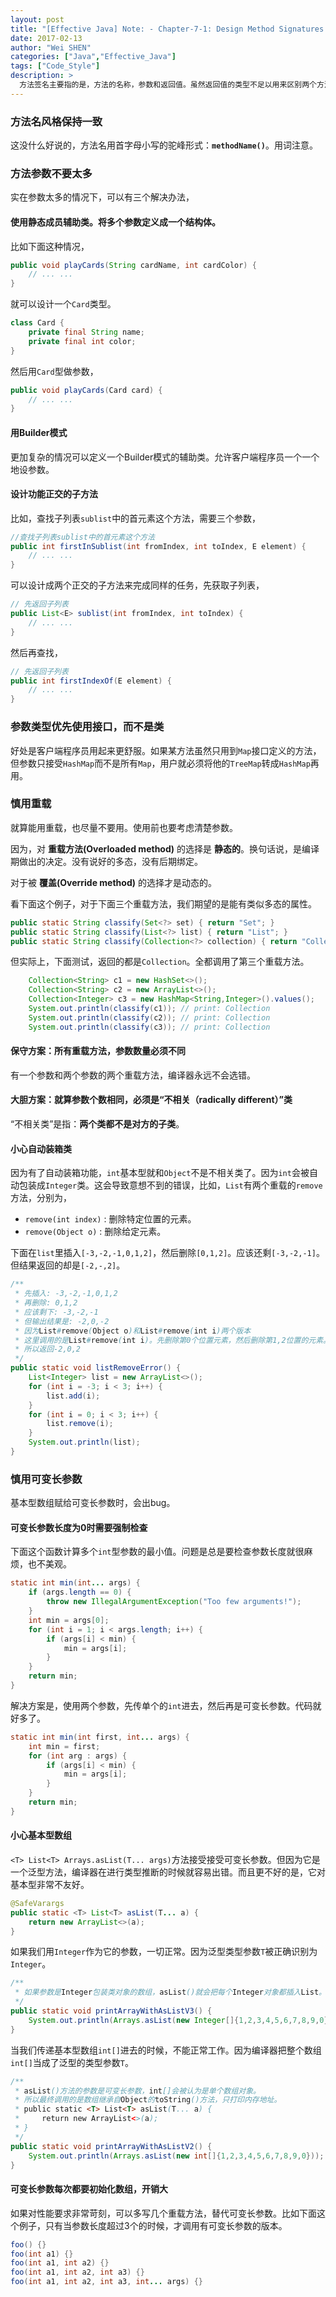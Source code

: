 ```yaml
---
layout: post
title: "[Effective Java] Note: - Chapter-7-1: Design Method Signatures Carefully"
date: 2017-02-13
author: "Wei SHEN"
categories: ["Java","Effective_Java"]
tags: ["Code_Style"]
description: >
  方法签名主要指的是，方法的名称，参数和返回值。虽然返回值的类型不足以用来区别两个方法。主要有以下几点：首先，方法名要风格保持统一。其次，参数控制在4个以内。然后，要控制接口的方法数量。关于方法的参数，尽量使用接口，而不是类。最后记住在用可变长参数的时候，小心基本型。而且尽量不要重载参数数量相同的方法。    
---
```


### 方法名风格保持一致
这没什么好说的，方法名用首字母小写的驼峰形式：**`methodName()`**。用词注意。

### 方法参数不要太多
实在参数太多的情况下，可以有三个解决办法，
#### 使用静态成员辅助类。将多个参数定义成一个结构体。
比如下面这种情况，
```java
public void playCards(String cardName, int cardColor) {
    // ... ...
}
```
就可以设计一个`Card`类型。
```java
class Card {
    private final String name;
    private final int color;
}
```
然后用`Card`型做参数，
```java
public void playCards(Card card) {
    // ... ...
}
```

#### 用Builder模式
更加复杂的情况可以定义一个Builder模式的辅助类。允许客户端程序员一个一个地设参数。

#### 设计功能正交的子方法
比如，查找子列表`sublist`中的首元素这个方法，需要三个参数，
```java
//查找子列表sublist中的首元素这个方法
public int firstInSublist(int fromIndex, int toIndex, E element) {
    // ... ...
}
```
可以设计成两个正交的子方法来完成同样的任务，先获取子列表，
```java
// 先返回子列表
public List<E> sublist(int fromIndex, int toIndex) {
    // ... ...
}
```
然后再查找，
```java
// 先返回子列表
public int firstIndexOf(E element) {
    // ... ...
}
```

### 参数类型优先使用接口，而不是类
好处是客户端程序员用起来更舒服。如果某方法虽然只用到`Map`接口定义的方法，但参数只接受`HashMap`而不是所有`Map`，用户就必须将他的`TreeMap`转成`HashMap`再用。

### 慎用重载
就算能用重载，也尽量不要用。使用前也要考虑清楚参数。

因为，对 **重载方法(Overloaded method)** 的选择是 **静态的**。换句话说，是编译期做出的决定。没有说好的多态，没有后期绑定。

对于被 **覆盖(Override method)** 的选择才是动态的。

看下面这个例子，对于下面三个重载方法，我们期望的是能有类似多态的属性。
```java
public static String classify(Set<?> set) { return "Set"; }
public static String classify(List<?> list) { return "List"; }
public static String classify(Collection<?> collection) { return "Collection"; }
```
但实际上，下面测试，返回的都是`Collection`。全都调用了第三个重载方法。
```java
    Collection<String> c1 = new HashSet<>();
    Collection<String> c2 = new ArrayList<>();
    Collection<Integer> c3 = new HashMap<String,Integer>().values();
    System.out.println(classify(c1)); // print: Collection
    System.out.println(classify(c2)); // print: Collection
    System.out.println(classify(c3)); // print: Collection
```

#### 保守方案：所有重载方法，参数数量必须不同
有一个参数和两个参数的两个重载方法，编译器永远不会选错。

#### 大胆方案：就算参数个数相同，必须是“不相关（radically different）”类
“不相关类”是指：**两个类都不是对方的子类**。

#### 小心自动装箱类
因为有了自动装箱功能，`int`基本型就和`Object`不是不相关类了。因为`int`会被自动包装成`Integer`类。这会导致意想不到的错误，比如，`List`有两个重载的`remove`方法，分别为，
* `remove(int index)` : 删除特定位置的元素。
* `remove(Object o)` : 删除给定元素。

下面在`list`里插入`[-3,-2,-1,0,1,2]`，然后删除`[0,1,2]`。应该还剩`[-3,-2,-1]`。但结果返回的却是`[-2,-,2]`。
```java
/**
 * 先插入: -3,-2,-1,0,1,2
 * 再删除: 0,1,2
 * 应该剩下: -3,-2,-1
 * 但输出结果是: -2,0,-2
 * 因为List#remove(Object o)和List#remove(int i)两个版本
 * 这里调用的是List#remove(int i)。先删除第0个位置元素，然后删除第1,2位置的元素。
 * 所以返回-2,0,2
 */
public static void listRemoveError() {
    List<Integer> list = new ArrayList<>();
    for (int i = -3; i < 3; i++) {
        list.add(i);
    }
    for (int i = 0; i < 3; i++) {
        list.remove(i);
    }
    System.out.println(list);
}
```

### 慎用可变长参数
基本型数组赋给可变长参数时，会出bug。

#### 可变长参数长度为0时需要强制检查
下面这个函数计算多个`int`型参数的最小值。问题是总是要检查参数长度就很麻烦，也不美观。
```java
static int min(int... args) {
    if (args.length == 0) {
        throw new IllegalArgumentException("Too few arguments!");
    }
    int min = args[0];
    for (int i = 1; i < args.length; i++) {
        if (args[i] < min) {
            min = args[i];
        }
    }
    return min;
}
```
解决方案是，使用两个参数，先传单个的`int`进去，然后再是可变长参数。代码就好多了。
```java
static int min(int first, int... args) {
    int min = first;
    for (int arg : args) {
        if (args[i] < min) {
            min = args[i];
        }
    }
    return min;
}
```

#### 小心基本型数组
`<T> List<T> Arrays.asList(T... args)`方法接受接受可变长参数。但因为它是一个泛型方法，编译器在进行类型推断的时候就容易出错。而且更不好的是，它对基本型非常不友好。
```java
@SafeVarargs
public static <T> List<T> asList(T... a) {
    return new ArrayList<>(a);
}
```
如果我们用`Integer`作为它的参数，一切正常。因为泛型类型参数`T`被正确识别为`Integer`。
```java
/**
 * 如果参数是Integer包装类对象的数组，asList()就会把每个Integer对象都插入List。
 */
public static void printArrayWithAsListV3() {
    System.out.println(Arrays.asList(new Integer[]{1,2,3,4,5,6,7,8,9,0}));
}
```
当我们传递基本型数组`int[]`进去的时候，不能正常工作。因为编译器把整个数组`int[]`当成了泛型的类型参数`T`。
```java
/**
 * asList()方法的参数是可变长参数，int[]会被认为是单个数组对象。
 * 所以最终调用的是数组继承自Object的toString()方法，只打印内存地址。
 * public static <T> List<T> asList(T... a) {
 *     return new ArrayList<>(a);
 * }
 */
public static void printArrayWithAsListV2() {
    System.out.println(Arrays.asList(new int[]{1,2,3,4,5,6,7,8,9,0}));
}
```

#### 可变长参数每次都要初始化数组，开销大
如果对性能要求非常苛刻，可以多写几个重载方法，替代可变长参数。比如下面这个例子，只有当参数长度超过3个的时候，才调用有可变长参数的版本。
```java
foo() {}
foo(int a1) {}
foo(int a1, int a2) {}
foo(int a1, int a2, int a3) {}
foo(int a1, int a2, int a3, int... args) {}
```
